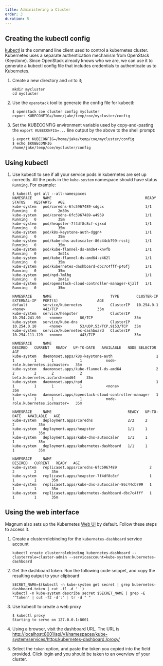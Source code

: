 ```yaml
---
title: Administering a Cluster
order: 3
duration: 5
---
```


## Creating the kubectl config

[kubectl](https://kubernetes.io/docs/reference/kubectl/overview/) is the command
line client used to control a kubernetes cluster. Kubernetes uses a separate
authentication mechanism from OpenStack (Keystone). Since OpenStack already
knows who we are, we can use it to generate a kubectl config file that
includes credentials to authenticate us to Kubernetes.

1. Create a new directory and `cd` to it;

   ```
   mkdir mycluster
   cd mycluster
   ```

1. Use the `openstack` tool to generate the config file for kubectl:

   ```
   $ openstack coe cluster config mycluster
   export KUBECONFIG=/home/jake/temp/coe/mycluster/config
   ```

1. Set the KUBECONFIG environment variable used by copy-and-pasting
   the `export KUBECONFIG=...` line output by the above to the shell prompt:
   ```
   $ export KUBECONFIG=/home/jake/temp/coe/mycluster/config
   $ echo $KUBECONFIG
   /home/jake/temp/coe/mycluster/config
   ```

## Using kubectl


1. Use kubectl to see if all your service pods in kubernetes are set up
   correctly. All the pods in the `kube-system` namespace should have status
`Running`. For example:

   ```
   $ kubectl get all --all-namespaces
   NAMESPACE     NAME                                           READY   STATUS    RESTARTS   AGE
   kube-system   pod/coredns-6fc5967489-sdgcx                   1/1     Running   0          2m30s
   kube-system   pod/coredns-6fc5967489-w4959                   1/1     Running   0          35m
   kube-system   pod/heapster-7f4df8c8cf-sjxxd                  1/1     Running   0          35m
   kube-system   pod/k8s-keystone-auth-dggn4                    1/1     Running   0          35m
   kube-system   pod/kube-dns-autoscaler-86c44cb799-rsstj       1/1     Running   0          35m
   kube-system   pod/kube-flannel-ds-amd64-knvfb                1/1     Running   0          3m21s
   kube-system   pod/kube-flannel-ds-amd64-z462l                1/1     Running   0          35m
   kube-system   pod/kubernetes-dashboard-dbc7c4fff-p46fj       1/1     Running   0          35m
   kube-system   pod/npd-7mlhg                                  1/1     Running   0          2m41s
   kube-system   pod/openstack-cloud-controller-manager-kjzlf   1/1     Running   0          35m

   NAMESPACE     NAME                           TYPE        CLUSTER-IP       EXTERNAL-IP   PORT(S)                  AGE
   default       service/kubernetes             ClusterIP   10.254.0.1       <none>        443/TCP                  35m
   kube-system   service/heapster               ClusterIP   10.254.241.90    <none>        80/TCP                   35m
   kube-system   service/kube-dns               ClusterIP   10.254.0.10      <none>        53/UDP,53/TCP,9153/TCP   35m
   kube-system   service/kubernetes-dashboard   ClusterIP   10.254.111.120   <none>        443/TCP                  35m

   NAMESPACE     NAME                                                DESIRED   CURRENT   READY   UP-TO-DATE   AVAILABLE   NODE SELECTOR                     AGE
   kube-system   daemonset.apps/k8s-keystone-auth                    1         1         1       1            1           node-role.kubernetes.io/master=   35m
   kube-system   daemonset.apps/kube-flannel-ds-amd64                2         2         2       2            2           beta.kubernetes.io/arch=amd64     35m
   kube-system   daemonset.apps/npd                                  1         1         1       1            1           <none>                            35m
   kube-system   daemonset.apps/openstack-cloud-controller-manager   1         1         1       1            1           node-role.kubernetes.io/master=   35m

   NAMESPACE     NAME                                   READY   UP-TO-DATE   AVAILABLE   AGE
   kube-system   deployment.apps/coredns                2/2     2            2           35m
   kube-system   deployment.apps/heapster               1/1     1            1           35m
   kube-system   deployment.apps/kube-dns-autoscaler    1/1     1            1           35m
   kube-system   deployment.apps/kubernetes-dashboard   1/1     1            1           35m

   NAMESPACE     NAME                                             DESIRED   CURRENT   READY   AGE
   kube-system   replicaset.apps/coredns-6fc5967489               2         2         2       35m
   kube-system   replicaset.apps/heapster-7f4df8c8cf              1         1         1       35m
   kube-system   replicaset.apps/kube-dns-autoscaler-86c44cb799   1         1         1       35m
   kube-system   replicaset.apps/kubernetes-dashboard-dbc7c4fff   1         1         1       35m
   ```

## Using the web interface

Magnum also sets up the Kubernetes [Web
UI](https://kubernetes.io/docs/tasks/access-application-cluster/web-ui-dashboard/)
by default. Follow these steps to access it.

1. Create a clusterrolebinding for the `kubernetes-dashboard` service account

   ```
   kubectl create clusterrolebinding kubernetes-dashboard --clusterrole=cluster-admin --serviceaccount=kube-system:kubernetes-dashboard
   ```

1. Get the dashboard token.  Run the following code snippet, and copy the
   resulting output to your clipboard

   ```
   SECRET_NAME=$(kubectl -n kube-system get secret | grep kubernetes-dashboard-token | cut -f1 -d ' ')
   kubectl -n kube-system describe secret $SECRET_NAME | grep -E '^token' | cut -f2 -d':' | tr -d " "
   ```

1. Use kubectl to create a web proxy

   ```
   $ kubectl proxy
   Starting to serve on 127.0.0.1:8001
   ```

1. Using a browser, visit the dashboard URL. The URL is
   [http://localhost:8001/api/v1/namespaces/kube-system/services/https:kubernetes-dashboard:/proxy/](http://localhost:8001/api/v1/namespaces/kube-system/services/https:kubernetes-dashboard:/proxy/)

1. Select the `token` option, and paste the token you copied into the field
   provided. Click login and you should be taken to an overview of your cluster.
